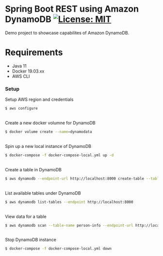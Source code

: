 # Spring Boot REST using Amazon DynamoDB [![License: MIT](https://img.shields.io/badge/License-MIT-green.svg)](LICENSE)

Demo project to showcase capabilites of Amazon DynamoDB.

# Requirements
  - Java 11
  - Docker 19.03.xx
  - AWS CLI

### Setup

Setup AWS region and credentials
```sh
$ aws configure
```
\
Create a new docker volumne for DynamoDB
```sh
$ docker volume create --name=dynamodata
```
\
Spin up a new local instance of DynamoDB
```sh
$ docker-compose -f docker-compose-local.yml up -d
```
\
Create a table in DynamoDB
```sh
$ aws dynamodb --endpoint-url http://localhost:8000 create-table --table-name person-info --attribute-definitions AttributeName=id,AttributeType=S --key-schema AttributeName=id,KeyType=HASH --provisioned-throughput ReadCapacityUnits=5,WriteCapacityUnits=5
```
\
List available tables under DynamoDB
```sh
$ aws dynamodb list-tables --endpoint http://localhost:8000
```
\
View data for a table
```sh
$ aws dynamodb scan --table-name person-info --endpoint-url http://localhost:8000
```
\
Stop DynamoDB instance
```sh
$ docker-compose -f docker-compose-local.yml down
```
